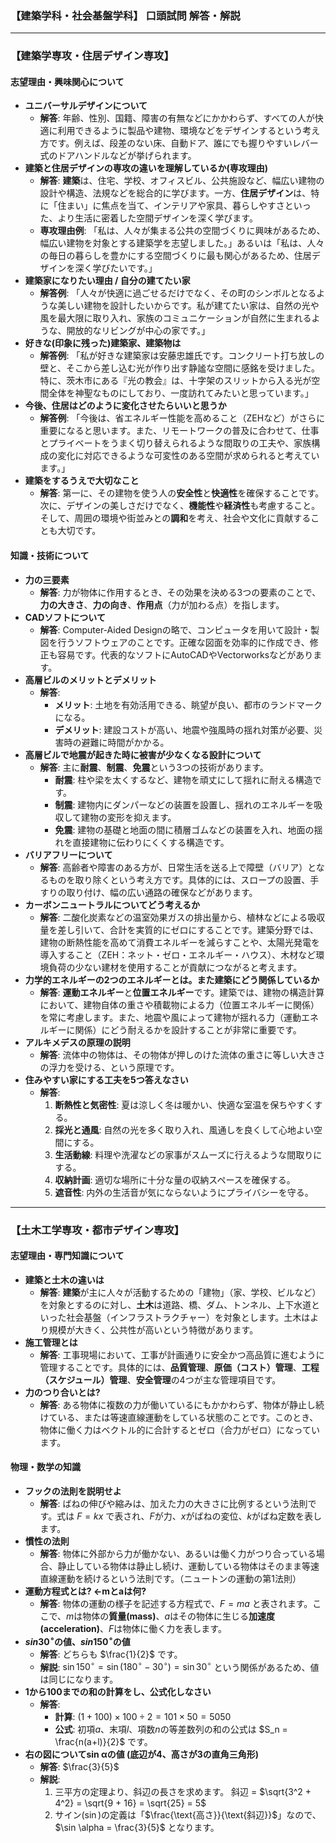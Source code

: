 
### 【建築学科・社会基盤学科】 口頭試問 解答・解説

---

### 【建築学専攻・住居デザイン専攻】

#### **志望理由・興味関心について**

*   **ユニバーサルデザインについて**
    *   **解答**: 年齢、性別、国籍、障害の有無などにかかわらず、すべての人が快適に利用できるように製品や建物、環境などをデザインするという考え方です。例えば、段差のない床、自動ドア、誰にでも握りやすいレバー式のドアハンドルなどが挙げられます。
*   **建築と住居デザインの専攻の違いを理解しているか(専攻理由)**
    *   **解答**: **建築**は、住宅、学校、オフィスビル、公共施設など、幅広い建物の設計や構造、法規などを総合的に学びます。一方、**住居デザイン**は、特に「住まい」に焦点を当て、インテリアや家具、暮らしやすさといった、より生活に密着した空間デザインを深く学びます。
    *   **専攻理由例**: 「私は、人々が集まる公共の空間づくりに興味があるため、幅広い建物を対象とする建築学を志望しました。」あるいは「私は、人々の毎日の暮らしを豊かにする空間づくりに最も関心があるため、住居デザインを深く学びたいです。」
*   **建築家になりたい理由 / 自分の建てたい家**
    *   **解答例**: 「人々が快適に過ごせるだけでなく、その町のシンボルとなるような美しい建物を設計したいからです。私が建てたい家は、自然の光や風を最大限に取り入れ、家族のコミュニケーションが自然に生まれるような、開放的なリビングが中心の家です。」
*   **好きな(印象に残った)建築家、建築物は**
    *   **解答例**: 「私が好きな建築家は安藤忠雄氏です。コンクリート打ち放しの壁と、そこから差し込む光が作り出す静謐な空間に感銘を受けました。特に、茨木市にある『光の教会』は、十字架のスリットから入る光が空間全体を神聖なものにしており、一度訪れてみたいと思っています。」
*   **今後、住居はどのように変化させたらいいと思うか**
    *   **解答例**: 「今後は、省エネルギー性能を高めること（ZEHなど）がさらに重要になると思います。また、リモートワークの普及に合わせて、仕事とプライベートをうまく切り替えられるような間取りの工夫や、家族構成の変化に対応できるような可変性のある空間が求められると考えています。」
*   **建築をするうえで大切なこと**
    *   **解答**: 第一に、その建物を使う人の**安全性**と**快適性**を確保することです。次に、デザインの美しさだけでなく、**機能性**や**経済性**も考慮すること。そして、周囲の環境や街並みとの**調和**を考え、社会や文化に貢献することも大切です。

#### **知識・技術について**

*   **力の三要素**
    *   **解答**: 力が物体に作用するとき、その効果を決める3つの要素のことで、**力の大きさ**、**力の向き**、**作用点**（力が加わる点）を指します。
*   **CADソフトについて**
    *   **解答**: Computer-Aided Designの略で、コンピュータを用いて設計・製図を行うソフトウェアのことです。正確な図面を効率的に作成でき、修正も容易です。代表的なソフトにAutoCADやVectorworksなどがあります。
*   **高層ビルのメリットとデメリット**
    *   **解答**:
        *   **メリット**: 土地を有効活用できる、眺望が良い、都市のランドマークになる。
        *   **デメリット**: 建設コストが高い、地震や強風時の揺れ対策が必要、災害時の避難に時間がかかる。
*   **高層ビルで地震が起きた時に被害が少なくなる設計について**
    *   **解答**: 主に**耐震**、**制震**、**免震**という3つの技術があります。
        *   **耐震**: 柱や梁を太くするなど、建物を頑丈にして揺れに耐える構造です。
        *   **制震**: 建物内にダンパーなどの装置を設置し、揺れのエネルギーを吸収して建物の変形を抑えます。
        *   **免震**: 建物の基礎と地面の間に積層ゴムなどの装置を入れ、地面の揺れを直接建物に伝わりにくくする構造です。
*   **バリアフリーについて**
    *   **解答**: 高齢者や障害のある方が、日常生活を送る上で障壁（バリア）となるものを取り除くという考え方です。具体的には、スロープの設置、手すりの取り付け、幅の広い通路の確保などがあります。
*   **カーボンニュートラルについてどう考えるか**
    *   **解答**: 二酸化炭素などの温室効果ガスの排出量から、植林などによる吸収量を差し引いて、合計を実質的にゼロにすることです。建築分野では、建物の断熱性能を高めて消費エネルギーを減らすことや、太陽光発電を導入すること（ZEH：ネット・ゼロ・エネルギー・ハウス）、木材など環境負荷の少ない建材を使用することが貢献につながると考えます。
*   **力学的エネルギーの2つのエネルギーとは。また建築にどう関係しているか**
    *   **解答**: **運動エネルギー**と**位置エネルギー**です。建築では、建物の構造計算において、建物自体の重さや積載物による力（位置エネルギーに関係）を常に考慮します。また、地震や風によって建物が揺れる力（運動エネルギーに関係）にどう耐えるかを設計することが非常に重要です。
*   **アルキメデスの原理の説明**
    *   **解答**: 流体中の物体は、その物体が押しのけた流体の重さに等しい大きさの浮力を受ける、という原理です。
*   **住みやすい家にする工夫を5つ答えなさい**
    *   **解答**:
        1.  **断熱性と気密性**: 夏は涼しく冬は暖かい、快適な室温を保ちやすくする。
        2.  **採光と通風**: 自然の光を多く取り入れ、風通しを良くして心地よい空間にする。
        3.  **生活動線**: 料理や洗濯などの家事がスムーズに行えるような間取りにする。
        4.  **収納計画**: 適切な場所に十分な量の収納スペースを確保する。
        5.  **遮音性**: 内外の生活音が気にならないようにプライバシーを守る。

---

### 【土木工学専攻・都市デザイン専攻】

#### **志望理由・専門知識について**

*   **建築と土木の違いは**
    *   **解答**: **建築**が主に人々が活動するための「建物」（家、学校、ビルなど）を対象とするのに対し、**土木**は道路、橋、ダム、トンネル、上下水道といった社会基盤（インフラストラクチャー）を対象とします。土木はより規模が大きく、公共性が高いという特徴があります。
*   **施工管理とは**
    *   **解答**: 工事現場において、工事が計画通りに安全かつ高品質に進むように管理することです。具体的には、**品質管理**、**原価（コスト）管理**、**工程（スケジュール）管理**、**安全管理**の4つが主な管理項目です。
*   **力のつり合いとは?**
    *   **解答**: ある物体に複数の力が働いているにもかかわらず、物体が静止し続けている、または等速直線運動をしている状態のことです。このとき、物体に働く力はベクトル的に合計するとゼロ（合力がゼロ）になっています。

#### **物理・数学の知識**

*   **フックの法則を説明せよ**
    *   **解答**: ばねの伸びや縮みは、加えた力の大きさに比例するという法則です。式は $F = kx$ で表され、$F$が力、$x$がばねの変位、$k$がばね定数を表します。
*   **慣性の法則**
    *   **解答**: 物体に外部から力が働かない、あるいは働く力がつり合っている場合、静止している物体は静止し続け、運動している物体はそのまま等速直線運動を続けるという法則です。（ニュートンの運動の第1法則）
*   **運動方程式とは? ←mとaは何?**
    *   **解答**: 物体の運動の様子を記述する方程式で、$F=ma$ と表されます。ここで、$m$は物体の**質量(mass)**、$a$はその物体に生じる**加速度(acceleration)**、$F$は物体に働く力を表します。
*   **$sin 30^\circ$の値、$sin 150^\circ$の値**
    *   **解答**: どちらも $\frac{1}{2}$ です。
    *   **解説**: $\sin 150^\circ = \sin(180^\circ - 30^\circ) = \sin 30^\circ$ という関係があるため、値は同じになります。
*   **1から100までの和の計算をし、公式化しなさい**
    *   **解答**:
        *   **計算**: $(1 + 100) \times 100 \div 2 = 101 \times 50 = 5050$
        *   **公式**: 初項$a$、末項$l$、項数$n$の等差数列の和の公式は $S_n = \frac{n(a+l)}{2}$ です。
*   **右の図についてsin αの値 (底辺が4、高さが3の直角三角形)**
    *   **解答**: $\frac{3}{5}$
    *   **解説**:
        1.  三平方の定理より、斜辺の長さを求めます。
            斜辺 = $\sqrt{3^2 + 4^2} = \sqrt{9 + 16} = \sqrt{25} = 5$
        2.  サイン($\sin$)の定義は「$\frac{\text{高さ}}{\text{斜辺}}$」なので、
            $\sin \alpha = \frac{3}{5}$ となります。